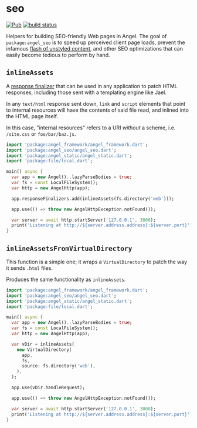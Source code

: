 # seo
[![Pub](https://img.shields.io/pub/v/angel_seo.svg)](https://pub.dartlang.org/packages/angel_seo)
[![build status](https://travis-ci.org/angel-dart/seo.svg?branch=master)](https://travis-ci.org/angel-dart/seo)

Helpers for building SEO-friendly Web pages in Angel. The goal of
`package:angel_seo` is to speed up perceived client page loads, prevent
the infamous
[flash of unstyled content](https://en.wikipedia.org/wiki/Flash_of_unstyled_content),
and other SEO optimizations that can easily become tedious to perform by hand.

## `inlineAssets`
A
[response finalizer](https://angel-dart.gitbook.io/angel/the-basics/request-lifecycle)
that can be used in any application to patch HTML responses, including those sent with
a templating engine like Jael.

In any `text/html` response sent down, `link` and `script` elements that point to internal resources
will have the contents of said file read, and inlined into the HTML page itself.

In this case, "internal resources" refers to a URI *without* a scheme, i.e. `/site.css` or
`foo/bar/baz.js`.

```dart
import 'package:angel_framework/angel_framework.dart';
import 'package:angel_seo/angel_seo.dart';
import 'package:angel_static/angel_static.dart';
import 'package:file/local.dart';

main() async {
  var app = new Angel()..lazyParseBodies = true;
  var fs = const LocalFileSystem();
  var http = new AngelHttp(app);

  app.responseFinalizers.add(inlineAssets(fs.directory('web')));

  app.use(() => throw new AngelHttpException.notFound());

  var server = await http.startServer('127.0.0.1', 3000);
  print('Listening at http://${server.address.address}:${server.port}');
}
```

## `inlineAssetsFromVirtualDirectory`
This function is a simple one; it wraps a `VirtualDirectory` to patch the way it sends
`.html` files.

Produces the same functionality as `inlineAssets`.

```dart
import 'package:angel_framework/angel_framework.dart';
import 'package:angel_seo/angel_seo.dart';
import 'package:angel_static/angel_static.dart';
import 'package:file/local.dart';

main() async {
  var app = new Angel()..lazyParseBodies = true;
  var fs = const LocalFileSystem();
  var http = new AngelHttp(app);

  var vDir = inlineAssets(
    new VirtualDirectory(
      app,
      fs,
      source: fs.directory('web'),
    ),
  );

  app.use(vDir.handleRequest);

  app.use(() => throw new AngelHttpException.notFound());

  var server = await http.startServer('127.0.0.1', 3000);
  print('Listening at http://${server.address.address}:${server.port}');
}
```